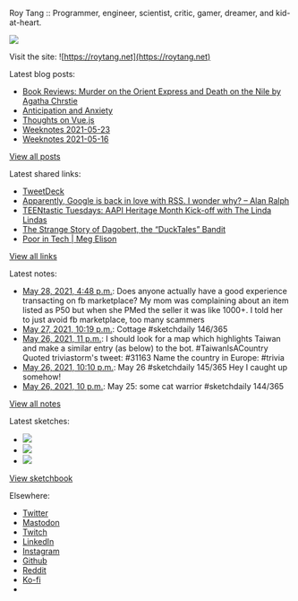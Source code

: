 Roy Tang :: Programmer, engineer, scientist, critic, gamer, dreamer, and kid-at-heart.

![](https://roytang.net/static/img/profile.jpg)

Visit the site: ![https://roytang.net](https://roytang.net)

Latest blog posts:

- [Book Reviews: Murder on the Orient Express and Death on the Nile by Agatha Chrstie](https://roytang.net/2021/05/orient-express-nile/)
- [Anticipation and Anxiety](https://roytang.net/2021/05/anticipation/)
- [Thoughts on Vue.js](https://roytang.net/2021/05/vuejs/)
- [Weeknotes 2021-05-23](https://roytang.net/2021/05/weeknotes-2021-05-23/)
- [Weeknotes 2021-05-16](https://roytang.net/2021/05/weeknotes-2021-05-16/)

[View all posts](https://roytang.net/blog)

Latest shared links:

- [TweetDeck](https://roytang.net/2021/05/tweetdeck/)
- [Apparently, Google is back in love with RSS. I wonder why? – Alan Ralph](https://roytang.net/2021/05/apparently-google-is-back-in-love-with-rss-i-wonder-why-alan-ralph/)
- [TEENtastic Tuesdays: AAPI Heritage Month Kick-off with The Linda Lindas](https://roytang.net/2021/05/teentastic-tuesdays-aapi-heritage-month-kick-off-with-the-linda-lindas/)
- [The Strange Story of Dagobert, the “DuckTales” Bandit](https://roytang.net/2021/05/the-strange-story-of-dagobert-the-ducktales-bandit/)
- [Poor in Tech | Meg Elison](https://roytang.net/2021/05/poor-in-tech-meg-elison/)

[View all links](https://roytang.net/links)

Latest notes:

- [May 28, 2021, 4:48 p.m.](https://roytang.net/2021/05/1398199368465850375/): Does anyone actually have a good experience transacting on fb marketplace? My mom was complaining about an item listed as P50 but when she PMed the seller it was like 1000+. I told her to just avoid fb marketplace, too many scammers
- [May 27, 2021, 10:19 p.m.](https://roytang.net/2021/05/1397920398612729856/): Cottage #sketchdaily 146/365
- [May 26, 2021, 11 p.m.](https://roytang.net/2021/05/1397568294383611906/): I should look for a map which highlights Taiwan and make a similar entry (as below) to the bot. #TaiwanIsACountry Quoted triviastorm&#x27;s tweet: #31163 Name the country in Europe: #trivia
- [May 26, 2021, 10:10 p.m.](https://roytang.net/2021/05/1397555731960786945/): May 26 #sketchdaily 145/365 Hey I caught up somehow!
- [May 26, 2021, 10 p.m.](https://roytang.net/2021/05/1397553127839043593/): May 25: some cat warrior #sketchdaily 144/365

[View all notes](https://roytang.net/notes)

Latest sketches:


- ![](https://roytang.net/media/cache/ab/41/ab414799108152c3f0b54e383aac27eb.jpg)
- ![](https://roytang.net/media/cache/93/6a/936a03e6c65e4292e23ad58615a8f40c.jpg)
- ![](https://roytang.net/media/cache/98/06/9806f06f69f99bd1dcd81192d7852b22.jpg)

[View sketchbook](https://roytang.net/albums/sketchbook)


Elsewhere:

- [Twitter](https://twitter.com/roytang)
- [Mastodon](https://mastodon.technology/@roytang)
- [Twitch](https://twitch.tv/twitchyroy)
- [LinkedIn](https://www.linkedin.com/in/roytang)
- [Instagram](https://instagram.com/roytang0400)
- [Github](https://github.com/roytang)
- [Reddit](https://reddit.com/u/hungryroy)
- [Ko-fi](https://ko-fi.com/roytang)
- [](mailto:hello@roytang.net)